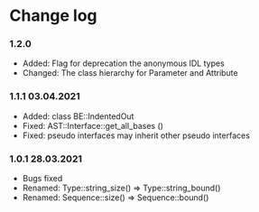# Change log

### 1.2.0

- Added: Flag for deprecation the anonymous IDL types
- Changed: The class hierarchy for Parameter and Attribute

### 1.1.1 03.04.2021

- Added: class BE\::IndentedOut
- Fixed: AST\::Interface\::get_all_bases ()
- Fixed: pseudo interfaces may inherit other pseudo interfaces

### 1.0.1 28.03.2021

- Bugs fixed
- Renamed: Type\::string_size() => Type\::string_bound()
- Renamed: Sequence\::size() => Sequence\::bound()
